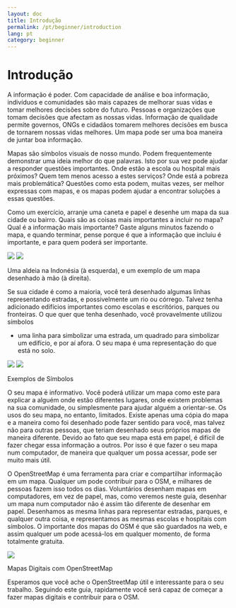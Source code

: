 ```yaml
---
layout: doc
title: Introdução
permalink: /pt/beginner/introduction
lang: pt
category: beginner
---
```


Introdução
==========

A informação é poder. Com capacidade de análise e boa informação,
indivíduos e comunidades são mais capazes de melhorar suas vidas e
tomar melhores decisões sobre do futuro. Pessoas e
organizações que tomam decisões que afectam as nossas vidas. Informação 
de qualidade permite governos, ONGs e cidadãos tomarem melhores
decisões em busca de tornarem nossas vidas melhores. Um mapa pode ser uma boa
maneira de juntar boa informação.

Mapas são símbolos visuais de nosso mundo. Podem frequentemente demonstrar uma
ideia melhor do que palavras. Isto por sua vez pode ajudar a responder
questões importantes. Onde estão a escola ou hospital mais próximos?
Quem tem menos acesso a estes serviços? Onde está a pobreza mais
problemática? Questões como esta podem, muitas vezes, ser melhor
expressas com mapas, e os mapas podem ajudar a encontrar soluções a
essas questões.

Como um exercício, arranje uma caneta e papel e desenhe um mapa da sua
cidade ou bairro. Quais são as coisas mais importantes a incluir no mapa?
Qual é a informação mais importante? Gaste alguns minutos fazendo o
mapa, e quando terminar, pense porque é que a informação que incluiu é
importante, e para quem poderá ser importante.

![]({{site.baseurl}}/images/pt_beg_ch1_image04.png)
![]({{site.baseurl}}/images/pt_beg_ch1_image03.png)

Uma aldeia na Indonésia (à esquerda), e um exemplo de um mapa desenhado à
mão (à direita).

Se sua cidade é como a maioria, você terá desenhado algumas linhas 
representando estradas, e possivelmente um rio ou córrego. Talvez tenha
adicionado edifícios importantes como escolas e escritórios, parques ou
fronteiras. O que quer que tenha desenhado, você provavelmente utilizou símbolos
- uma linha para simbolizar uma estrada, um quadrado para simbolizar um
edifício, e por aí afora. O seu mapa é uma representação do que está no
solo.

![]({{site.baseurl}}/images/pt_beg_ch1_image05.png)
![]({{site.baseurl}}/images/pt_beg_ch1_image02.png)

Exemplos de Símbolos

O seu mapa é informativo. Você poderá utilizar um mapa como este para
explicar a alguém onde estão diferentes lugares, onde existem problemas na
sua comunidade, ou simplesmente para ajudar alguém a orientar-se. Os
usos do seu mapa, no entanto, limitados. Existe apenas uma cópia do
mapa e a maneira como foi desenhado pode fazer sentido para você, mas
talvez não para outras pessoas, que teriam desenhado seus próprios mapas de
maneira diferente. Devido ao fato que seu mapa está em papel, é difícil de
fazer chegar essa informação a outros. Por isso é que fazer o seu mapa
num computador, de maneira que qualquer um possa acessar, pode ser
muito mais útil.

O OpenStreetMap é uma ferramenta para criar e compartilhar informação em um
mapa. Qualquer um pode contribuir para o OSM, e milhares de pessoas
fazem isso todos os dias. Voluntários desenham mapas em computadores, 
em vez de papel, mas, como veremos neste guia, desenhar um
mapa num computador não é assim tão diferente de desenhar em papel.
Desenhamos as mesma linhas para representar estradas, parques, e qualquer
outra coisa, e representamos as mesmas escolas e hospitais com símbolos.
O importante dos mapas do OSM  é que são guardados na web, e assim
qualquer um pode acessá-los em qualquer momento, de forma totalmente
gratuita.

![]({{site.baseurl}}/images/pt_beg_ch1_image00.png)

Mapas Digitais com OpenStreetMap

Esperamos que você ache o OpenStreetMap útil e interessante para o seu
trabalho. Seguindo este guia, rapidamente você será capaz de começar a
fazer mapas digitais e contribuir para o OSM.
